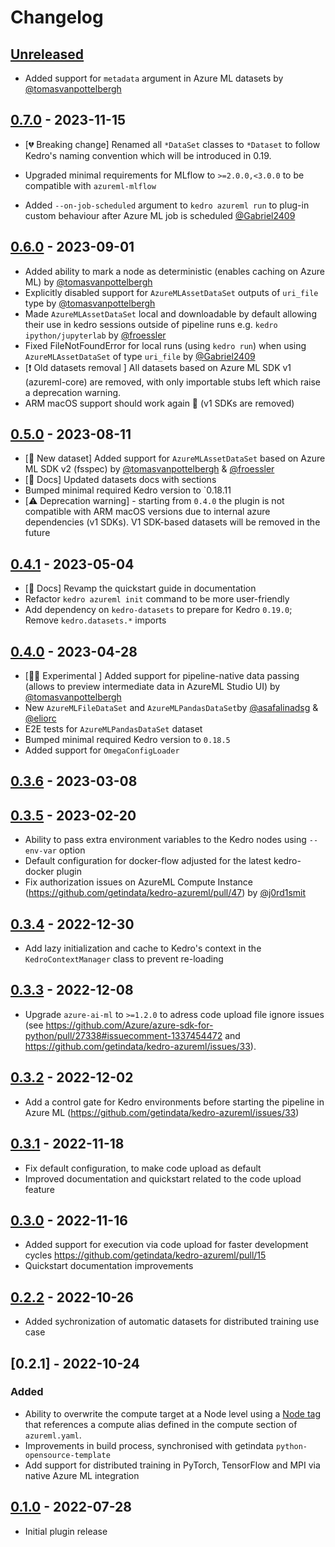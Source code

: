 # Changelog

## [Unreleased]

-   Added support for `metadata` argument in Azure ML datasets by [@tomasvanpottelbergh](https://github.com/tomasvanpottelbergh)

## [0.7.0] - 2023-11-15

-   [💔 Breaking change] Renamed all `*DataSet` classes to `*Dataset` to follow Kedro's naming convention which will be introduced in 0.19.

-   Upgraded minimal requirements for MLflow to `>=2.0.0,<3.0.0` to be compatible with `azureml-mlflow`

-   Added `--on-job-scheduled` argument to `kedro azureml run` to plug-in custom behaviour after Azure ML job is scheduled [@Gabriel2409](https://github.com/Gabriel2409)

## [0.6.0] - 2023-09-01

-   Added ability to mark a node as deterministic (enables caching on Azure ML) by [@tomasvanpottelbergh](https://github.com/tomasvanpottelbergh)
-   Explicitly disabled support for `AzureMLAssetDataSet` outputs of `uri_file` type by [@tomasvanpottelbergh](https://github.com/tomasvanpottelbergh)
-   Made `AzureMLAssetDataSet` local and downloadable by default allowing their use in kedro sessions outside of pipeline runs e.g. `kedro ipython/jupyterlab` by [@froessler](https://github.com/fdroessler)
-   Fixed FileNotFoundError for local runs (using `kedro run`) when using `AzureMLAssetDataSet` of type `uri_file` by [@Gabriel2409](https://github.com/Gabriel2409)
-   [❗️ Old datasets removal ] All datasets based on Azure ML SDK v1 (azureml-core) are removed, with only importable stubs left which raise a deprecation warning.
-   ARM macOS support should work again 🎉 (v1 SDKs are removed)

## [0.5.0] - 2023-08-11

-   [🚀 New dataset] Added support for `AzureMLAssetDataSet` based on Azure ML SDK v2 (fsspec) by [@tomasvanpottelbergh](https://github.com/tomasvanpottelbergh) & [@froessler](https://github.com/fdroessler)
-   [📝 Docs] Updated datasets docs with sections
-   Bumped minimal required Kedro version to \`0.18.11
-   [⚠️ Deprecation warning] - starting from `0.4.0` the plugin is not compatible with ARM macOS versions due to internal azure dependencies (v1 SDKs). V1 SDK-based datasets will be removed in the future

## [0.4.1] - 2023-05-04

-   [📝 Docs] Revamp the quickstart guide in documentation
-   Refactor `kedro azureml init` command to be more user-friendly
-   Add dependency on `kedro-datasets` to prepare for Kedro `0.19.0`; Remove `kedro.datasets.*` imports

## [0.4.0] - 2023-04-28

-   [🧑‍🔬 Experimental ] Added support for pipeline-native data passing (allows to preview intermediate data in AzureML Studio UI) by [@tomasvanpottelbergh](https://github.com/tomasvanpottelbergh)
-   New `AzureMLFileDataSet` and `AzureMLPandasDataSet`by [@asafalinadsg](https://github.com/asafalinadsg) & [@eliorc](https://github.com/eliorc)
-   E2E tests for `AzureMLPandasDataSet` dataset
-   Bumped minimal required Kedro version to `0.18.5`
-   Added support for `OmegaConfigLoader`

## [0.3.6] - 2023-03-08

## [0.3.5] - 2023-02-20

-   Ability to pass extra environment variables to the Kedro nodes using `--env-var` option
-   Default configuration for docker-flow adjusted for the latest kedro-docker plugin
-   Fix authorization issues on AzureML Compute Instance (<https://github.com/getindata/kedro-azureml/pull/47>) by [@j0rd1smit](https://github.com/j0rd1smit)

## [0.3.4] - 2022-12-30

-   Add lazy initialization and cache to Kedro's context in the `KedroContextManager` class to prevent re-loading

## [0.3.3] - 2022-12-08

-   Upgrade `azure-ai-ml` to `>=1.2.0` to adress code upload file ignore issues (see <https://github.com/Azure/azure-sdk-for-python/pull/27338#issuecomment-1337454472> and <https://github.com/getindata/kedro-azureml/issues/33>).

## [0.3.2] - 2022-12-02

-   Add a control gate for Kedro environments before starting the pipeline in Azure ML (<https://github.com/getindata/kedro-azureml/issues/33>)

## [0.3.1] - 2022-11-18

-   Fix default configuration, to make code upload as default
-   Improved documentation and quickstart related to the code upload feature

## [0.3.0] - 2022-11-16

-   Added support for execution via code upload for faster development cycles <https://github.com/getindata/kedro-azureml/pull/15>
-   Quickstart documentation improvements

## [0.2.2] - 2022-10-26

-   Added sychronization of automatic datasets for distributed training use case

## [0.2.1] - 2022-10-24

### Added

-   Ability to overwrite the compute target at a Node level using a [Node tag](https://kedro.readthedocs.io/en/stable/kedro.pipeline.node.html) that references a compute alias defined in the compute section of `azureml.yaml`.
-   Improvements in build process, synchronised with getindata `python-opensource-template`
-   Add support for distributed training in PyTorch, TensorFlow and MPI via native Azure ML integration

## [0.1.0] - 2022-07-28

-   Initial plugin release

[Unreleased]: https://github.com/getindata/kedro-azureml/compare/0.7.0...HEAD

[0.7.0]: https://github.com/getindata/kedro-azureml/compare/0.6.0...0.7.0

[0.6.0]: https://github.com/getindata/kedro-azureml/compare/0.5.0...0.6.0

[0.5.0]: https://github.com/getindata/kedro-azureml/compare/0.4.1...0.5.0

[0.4.1]: https://github.com/getindata/kedro-azureml/compare/0.4.0...0.4.1

[0.4.0]: https://github.com/getindata/kedro-azureml/compare/0.3.6...0.4.0

[0.3.6]: https://github.com/getindata/kedro-azureml/compare/0.3.5...0.3.6

[0.3.5]: https://github.com/getindata/kedro-azureml/compare/0.3.4...0.3.5

[0.3.4]: https://github.com/getindata/kedro-azureml/compare/0.3.3...0.3.4

[0.3.3]: https://github.com/getindata/kedro-azureml/compare/0.3.2...0.3.3

[0.3.2]: https://github.com/getindata/kedro-azureml/compare/0.3.1...0.3.2

[0.3.1]: https://github.com/getindata/kedro-azureml/compare/0.3.0...0.3.1

[0.3.0]: https://github.com/getindata/kedro-azureml/compare/0.2.2...0.3.0

[0.2.2]: https://github.com/getindata/kedro-azureml/compare/0.2.1...0.2.2

[0.2.0]: https://github.com/getindata/kedro-azureml/compare/0.1.0...0.2.0

[0.1.0]: https://github.com/getindata/kedro-azureml/compare/d492a61d26a1927ca216fa10fa48077a1dee2062...0.1.0
